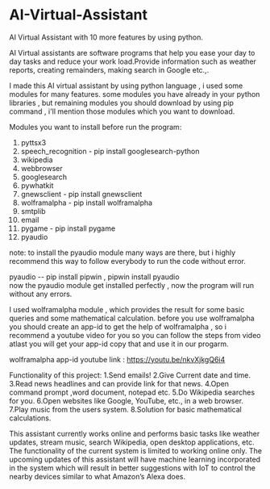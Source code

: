 # AI-Virtual-Assistant
AI Virtual Assistant with 10 more features by using python.

AI Virtual assistants are software programs that help you ease your day to day tasks and reduce your work load.Provide information such as weather reports, creating remainders, making search in Google etc.,.


I made this AI virtual assistant by using python language , i used some modules for many features. some modules you have already in your python libraries , but remaining modules you should download by using pip command , i'll mention those modules which you want to download. 

Modules you want to install before run the program:
 1. pyttsx3
 2. speech_recognition    -      pip install googlesearch-python
 3. wikipedia
 4. webbrowser
 5. googlesearch
 6. pywhatkit
 7. gnewsclient           -      pip install gnewsclient
 8. wolframalpha          -      pip install wolframalpha           
 9. smtplib
 10. email
 11. pygame               -      pip install pygame
 12. pyaudio

note: to install the pyaudio module many ways are there, but i highly recommend this way to follow everybody to run the code without error.

  pyaudio -- pip install pipwin , pipwin install pyaudio  
  now the pyaudio module get installed perfectly , now the program will run without any errors.
  
I used wolframalpha module , which provides the result for some basic queries and some mathematical calculation. before you use wolframalpha you should create an app-id to get the help of wolframalpha , so i recommend a youtube video for you so you can follow the steps from video atlast you will get your app-id copy that and use it in our progarm.

  wolframalpha app-id youtube link : https://youtu.be/nkvXjkgQ6i4
 
Functionality of this project: 
    1.Send emails!
    2.Give Current date and time.
    3.Read news headlines and can provide link for that news.
    4.Open command prompt ,word document, notepad etc. 
    5.Do Wikipedia searches for you.
    6.Open websites like Google, YouTube, etc., in a web browser.
    7.Play music from the users system. 
    8.Solution for basic mathematical calculations.

   This assistant currently works online and performs basic tasks like weather updates, stream music, search Wikipedia, open desktop applications, etc. The functionality of the current system is limited to working online only. The upcoming updates of this assistant will have machine learning incorporated in the system which will result in better suggestions with IoT to control the nearby devices similar to what Amazon’s Alexa does. 






  
  


